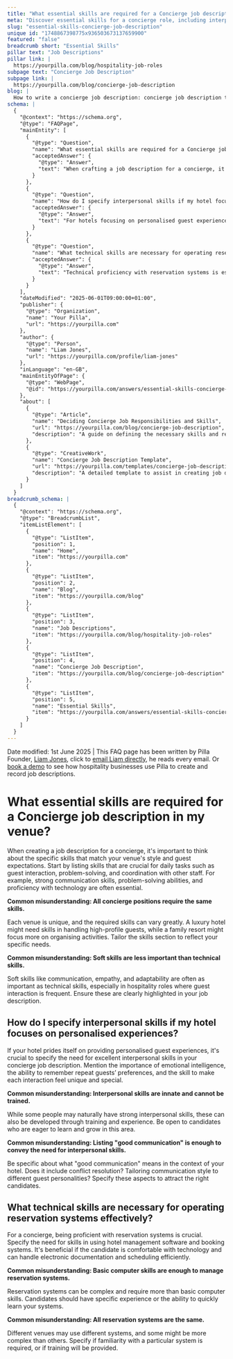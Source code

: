 ```yaml
---
title: "What essential skills are required for a Concierge job description in my venue?"
meta: "Discover essential skills for a concierge role, including interpersonal abilities and technical proficiency with reservation systems, tailored to your venue's needs."
slug: "essential-skills-concierge-job-description"
unique id: "1748867398775x936503673137659900"
featured: "false"
breadcrumb short: "Essential Skills"
pillar text: "Job Descriptions"
pillar link: |
  https://yourpilla.com/blog/hospitality-job-roles
subpage text: "Concierge Job Description"
subpage link: |
  https://yourpilla.com/blog/concierge-job-description
blog: |
  How to write a concierge job description: concierge job description template included.
schema: |
  {
    "@context": "https://schema.org",
    "@type": "FAQPage",
    "mainEntity": [
      {
        "@type": "Question",
        "name": "What essential skills are required for a Concierge job description in my venue?",
        "acceptedAnswer": {
          "@type": "Answer",
          "text": "When crafting a job description for a concierge, it is vital to consider skills that align with the unique style and guest expectations of your venue. Include skills essential for daily activities, such as guest interaction, problem-solving, and coordination with other staff. Key skills often include strong communication, problem-solving abilities, and proficiency with technology. Tailor the skills section to reflect the specific needs of your venue, considering different requirements for diverse types of hospitality environments."
        }
      },
      {
        "@type": "Question",
        "name": "How do I specify interpersonal skills if my hotel focuses on personalised experiences?",
        "acceptedAnswer": {
          "@type": "Answer",
          "text": "For hotels focusing on personalised guest experiences, it's crucial to highlight the need for excellent interpersonal skills in your concierge job description. Emphasise the importance of emotional intelligence, the ability to remember repeat guests’ preferences, and making each interaction unique. Specify that these skills can be developed through training and experience, and articulate what encompasses 'good communication' in the context of your hotel, including aspects like conflict resolution and adjusting communication styles to suit different guest personalities."
        }
      },
      {
        "@type": "Question",
        "name": "What technical skills are necessary for operating reservation systems effectively?",
        "acceptedAnswer": {
          "@type": "Answer",
          "text": "Technical proficiency with reservation systems is essential for a concierge role, necessitating skills in managing hotel management software and booking systems efficiently. It's advantageous for candidates to be comfortable with technology, capable of handling electronic documentation and scheduling effectively. Specify the need for particular experience or adaptability to learn complex systems, and clarify if familiarity with a specific system is preferred, or if training will be provided."
        }
      }
    ],
    "dateModified": "2025-06-01T09:00:00+01:00",
    "publisher": {
      "@type": "Organization",
      "name": "Your Pilla",
      "url": "https://yourpilla.com"
    },
    "author": {
      "@type": "Person",
      "name": "Liam Jones",
      "url": "https://yourpilla.com/profile/liam-jones"
    },
    "inLanguage": "en-GB",
    "mainEntityOfPage": {
      "@type": "WebPage",
      "@id": "https://yourpilla.com/answers/essential-skills-concierge-job-description"
    },
    "about": [
      {
        "@type": "Article",
        "name": "Deciding Concierge Job Responsibilities and Skills",
        "url": "https://yourpilla.com/blog/concierge-job-description",
        "description": "A guide on defining the necessary skills and responsibilities for a concierge role within hospitality venues."
      },
      {
        "@type": "CreativeWork",
        "name": "Concierge Job Description Template",
        "url": "https://yourpilla.com/templates/concierge-job-description",
        "description": "A detailed template to assist in creating job descriptions for concierge roles, focusing on required skills and experiences."
      }
    ]
  }
breadcrumb_schema: |
  {
    "@context": "https://schema.org",
    "@type": "BreadcrumbList",
    "itemListElement": [
      {
        "@type": "ListItem",
        "position": 1,
        "name": "Home",
        "item": "https://yourpilla.com"
      },
      {
        "@type": "ListItem",
        "position": 2,
        "name": "Blog",
        "item": "https://yourpilla.com/blog"
      },
      {
        "@type": "ListItem",
        "position": 3,
        "name": "Job Descriptions",
        "item": "https://yourpilla.com/blog/hospitality-job-roles"
      },
      {
        "@type": "ListItem",
        "position": 4,
        "name": "Concierge Job Description",
        "item": "https://yourpilla.com/blog/concierge-job-description"
      },
      {
        "@type": "ListItem",
        "position": 5,
        "name": "Essential Skills",
        "item": "https://yourpilla.com/answers/essential-skills-concierge-job-description"
      }
    ]
  }
---
```


Date modified: 1st June 2025 | This FAQ page has been written by Pilla Founder, [Liam Jones](https://yourpilla.com/profile/liam-jones), click to [email Liam directly](https://mailto:liam@yourpilla.com), he reads every email. Or [book a demo](https://calendly.com/pilla/demo) to see how hospitality businesses use Pilla to create and record job descriptions.

# What essential skills are required for a Concierge job description in my venue?

When creating a job description for a concierge, it's important to think about the specific skills that match your venue's style and guest expectations. Start by listing skills that are crucial for daily tasks such as guest interaction, problem-solving, and coordination with other staff. For example, strong communication skills, problem-solving abilities, and proficiency with technology are often essential.

**Common misunderstanding: All concierge positions require the same skills.**

Each venue is unique, and the required skills can vary greatly. A luxury hotel might need skills in handling high-profile guests, while a family resort might focus more on organising activities. Tailor the skills section to reflect your specific needs.

**Common misunderstanding: Soft skills are less important than technical skills.**

Soft skills like communication, empathy, and adaptability are often as important as technical skills, especially in hospitality roles where guest interaction is frequent. Ensure these are clearly highlighted in your job description.

## How do I specify interpersonal skills if my hotel focuses on personalised experiences?

If your hotel prides itself on providing personalised guest experiences, it's crucial to specify the need for excellent interpersonal skills in your concierge job description. Mention the importance of emotional intelligence, the ability to remember repeat guests’ preferences, and the skill to make each interaction feel unique and special.

**Common misunderstanding: Interpersonal skills are innate and cannot be trained.**

While some people may naturally have strong interpersonal skills, these can also be developed through training and experience. Be open to candidates who are eager to learn and grow in this area.

**Common misunderstanding: Listing "good communication" is enough to convey the need for interpersonal skills.**

Be specific about what "good communication" means in the context of your hotel. Does it include conflict resolution? Tailoring communication style to different guest personalities? Specify these aspects to attract the right candidates.

## What technical skills are necessary for operating reservation systems effectively?

For a concierge, being proficient with reservation systems is crucial. Specify the need for skills in using hotel management software and booking systems. It's beneficial if the candidate is comfortable with technology and can handle electronic documentation and scheduling efficiently.

**Common misunderstanding: Basic computer skills are enough to manage reservation systems.**

Reservation systems can be complex and require more than basic computer skills. Candidates should have specific experience or the ability to quickly learn your systems.

**Common misunderstanding: All reservation systems are the same.**

Different venues may use different systems, and some might be more complex than others. Specify if familiarity with a particular system is required, or if training will be provided.